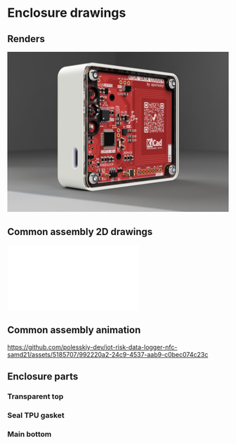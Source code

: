 # Enclosure drawings

## Renders

![](./logger-assembly_v7_2023-Aug-21_06-55-26PM-000_CustomizedView26145487162.png)

## Common assembly 2D drawings

![](./assembly-drawings-2D/logger-thread-inserts-drawings-A4.pdf)

## Common assembly animation

https://github.com/polesskiy-dev/iot-risk-data-logger-nfc-samd21/assets/5185707/992220a2-24c9-4537-aab9-c0bec074c23c

## Enclosure parts

### Transparent top

### Seal TPU gasket

### Main bottom

